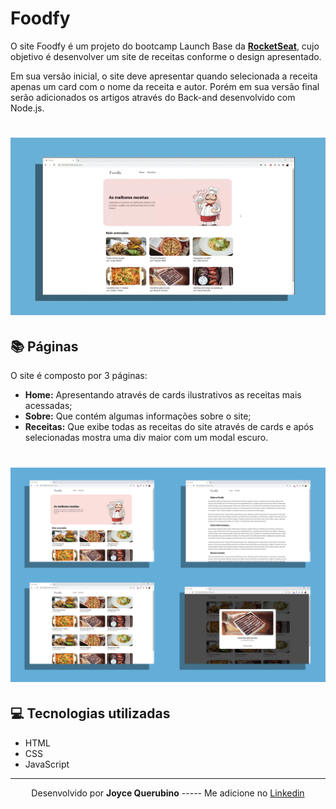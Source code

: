 # Foodfy

O site Foodfy é um projeto do bootcamp Launch Base da **[RocketSeat](https://rocketseat.com.br/)**, cujo objetivo é desenvolver um site de receitas
conforme o design apresentado. 

Em sua versão inicial, o site deve apresentar quando selecionada a receita apenas um card com o nome da receita e autor. 
Porém em sua versão final serão adicionados os artigos através do Back-and desenvolvido com Node.js. 

<h1 align = center>
    <img src="public/Foodfy2.gif">
</h1>

## 📚 Páginas 

O site é composto por 3 páginas: 
- **Home:** Apresentando através de cards ilustrativos as receitas mais acessadas;
- **Sobre:** Que contém algumas informações sobre o site;
- **Receitas:** Que exibe todas as receitas do site através de cards e após selecionadas mostra uma div maior com um modal escuro. 

<h1 align = center>
    <img src="public/Conjunto.png">
</h1>

## 💻 Tecnologias utilizadas

- HTML
- CSS
- JavaScript
---

<p align= center>
Desenvolvido por <strong>Joyce Querubino</strong>   -----   Me adicione no <a href="https://www.linkedin.com/in/joyce-querubino/"target="_blank">Linkedin</a>
</p>
